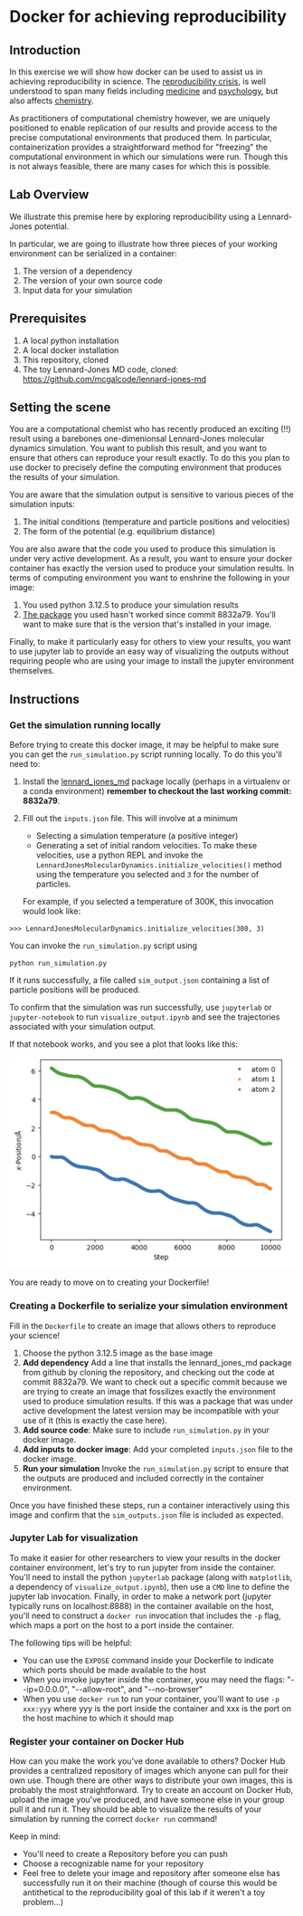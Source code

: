 # Docker for achieving reproducibility

## Introduction

In this exercise we will show how docker can be used to assist us in achieving reproducibility in science. The [reproducibility crisis](https://www.nature.com/articles/533452a), is well understood to span many fields including [medicine](https://journals.plos.org/plosmedicine/article/info%3Adoi%2F10.1371%2Fjournal.pmed.0020124) and [psychology](https://www.nature.com/articles/s44271-023-00003-2), but also affects [chemistry](https://www.chemistryworld.com/news/taking-on-chemistrys-reproducibility-problem/3006991.article).

As practitioners of computational chemistry however, we are uniquely positioned to enable replication of our results and provide access to the precise computational environments that produced them. In particular, containerization provides a straightforward method for "freezing" the computational environment in which our simulations were run. Though this is not always feasible, there are many cases for which this is possible.

## Lab Overview

We illustrate this premise here by exploring reproducibility using a Lennard-Jones potential.

In particular, we are going to illustrate how three pieces of your working environment can be serialized in a container:

1. The version of a dependency
2. The version of your own source code
3. Input data for your simulation

## Prerequisites

1. A local python installation
2. A local docker installation
3. This repository, cloned
4. The toy Lennard-Jones MD code, cloned: https://github.com/mcgalcode/lennard-jones-md

## Setting the scene

You are a computational chemist who has recently produced an exciting (!!) result using a barebones one-dimenionsal Lennard-Jones molecular dynamics simulation. You want to publish this result, and you want to ensure that others can reproduce your result exactly. To do this you plan to use docker to precisely define the computing environment that produces the results of your simulation.

You are aware that the simulation output is sensitive to various pieces of the simulation inputs:

1. The initial conditions (temperature and particle positions and velocities)
2. The form of the potential (e.g. equilibrium distance)

You are also aware that the code you used to produce this simulation is under very active development. As a result, you want to ensure your docker container has exactly the version used to produce your simulation results. In terms of computing environment you want to enshrine the following in your image:

1. You used python 3.12.5 to produce your simulation results
2. [The package](https://github.com/mcgalcode/lennard-jones-md) you used hasn't worked since commit 8832a79. You'll want to make sure that is the version that's installed in your image.

Finally, to make it particularly easy for others to view your results, you want to use jupyter lab to provide an easy way of visualizing the outputs without requiring people who are using your image to install the jupyter environment themselves.

## Instructions

### Get the simulation running locally

Before trying to create this docker image, it may be helpful to make sure you can get the `run_simulation.py` script running locally. To do this you'll need to:

1. Install the [lennard_jones_md](https://github.com/mcgalcode/lennard-jones-md) package locally (perhaps in a virtualenv or a conda environment) **remember to checkout the last working commit: 8832a79**.
2. Fill out the `inputs.json` file. This will involve at a minimum
    - Selecting a simulation temperature (a positive integer)
    - Generating a set of initial random velocities. To make these velocities, use a python REPL and invoke the `LennardJonesMolecularDynamics.initialize_velocities()` method using the temperature you selected and `3` for the number of particles.

    For example, if you selected a temperature of 300K, this invocation would look like:

```
>>> LennardJonesMolecularDynamics.initialize_velocities(300, 3)
```

You can invoke the `run_simulation.py` script using

```
python run_simulation.py
```

If it runs successfully, a file called `sim_output.json` containing a list of particle positions will be produced.

To confirm that the simulation was run successfully, use `jupyterlab` or `jupyter-notebook` to run `visualize_output.ipynb` and see the trajectories associated with your simulation output.

If that notebook works, and you see a plot that looks like this:

![Example simulation output](example_output.png "Example simulation output")

You are ready to move on to creating your Dockerfile!

### Creating a Dockerfile to serialize your simulation environment

Fill in the `Dockerfile` to create an image that allows others to reproduce your science!

1. Choose the python 3.12.5 image as the base image
2. **Add dependency**
Add a line that installs the lennard_jones_md package from github by cloning the repository, and checking out the code at commit 8832a79. We want to check out a specific commit because we are trying to create an image that fossilizes exactly the environment used to produce simulation results. If this was a package that was under active development the latest version may be incompatible with your use of it (this is exactly the case here).
3. **Add source code**: Make sure to include `run_simulation.py` in your docker image.
4. **Add inputs to docker image**: Add your completed `inputs.json` file to the docker image.
5. **Run your simulation** Invoke the `run_simulation.py` script to ensure that the outputs are produced and included correctly in the container environment.

Once you have finished these steps, run a container interactively using this image and confirm that the `sim_outputs.json` file is included as expected.

### Jupyter Lab for visualization

To make it easier for other researchers to view your results in the docker container environment, let's try to run jupyter from inside the container. You'll need to install the python `jupyterlab` package (along with `matplotlib`, a dependency of `visualize_output.ipynb`), then use a `CMD` line to define the jupyter lab invocation. Finally, in order to make a network port (jupyter typically runs on localhost:8888) in the container available on the host, you'll need to construct a `docker run` invocation that includes the `-p` flag, which maps a port on the host to a port inside the container.

The following tips will be helpful:

- You can use the `EXPOSE` command inside your Dockerfile to indicate which ports should be made available to the host
- When you invoke jupyter inside the container, you may need the flags: "--ip=0.0.0.0", "--allow-root", and "--no-browser"
- When you use `docker run` to run your container, you'll want to use `-p xxx:yyy` where yyy is the port inside the container and xxx is the port on the host machine to which it should map

### Register your container on Docker Hub

How can you make the work you've done available to others? Docker Hub provides a centralized repository of images which anyone can pull for their own use. Though there are other ways to distribute your own images, this is probably the most straightforward. Try to create an account on Docker Hub, upload the image you've produced, and have someone else in your group pull it and run it. They should be able to visualize the results of your simulation by running the correct `docker run` command!

Keep in mind:

- You'll need to create a Repository before you can push
- Choose a recognizable name for your repository
- Feel free to delete your image and repository after someone else has successfully run it on their machine (though of course this would be antithetical to the reproducibility goal of this lab if it weren't a toy problem...)